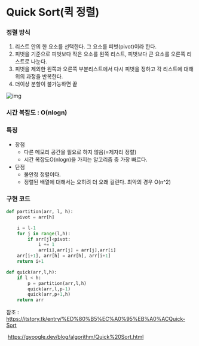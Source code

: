 # Quick Sort(퀵 정렬)

### 정렬 방식

1. 리스트 안의 한 요소를 선택한다. 그 요소를 피벗(pivot)이라 한다.
2. 피벗을 기준으로 피벗보다 작은 요소를 왼쪽 리스트, 피벗보다 큰 요소를 오른쪽 리스트로 나눈다.
3. 피벗을 제외한 왼쪽과 오른쪽 부분리스트에서 다시 피벗을 정하고 각 리스트에 대해 위의 과정을 반복한다.
4. 더이상 분할이 불가능하면 끝

![img](https://t1.daumcdn.net/cfile/tistory/27436E4B5357290E2A)

### 시간 복잡도 : O(nlogn)

### 특징

- 장점
  - 다른 메모리 공간을 필요로 하지 않음(=제자리 정렬)
  - 시간 복잡도O(nlogn)을 가지는 알고리즘 중 가장 빠르다.
- 단점
  - 불안정 정렬이다.
  - 정렬된 배열에 대해서는 오히려 더 오래 걸린다. 최악의 경우 O(n^2)

### 구현 코드

```python
def partition(arr, l, h):
    pivot = arr[h]

    i = l-1
    for j in range(l,h):
        if arr[j]<pivot:
            i += 1
            arr[i],arr[j] = arr[j],arr[i]
    arr[i+1], arr[h] = arr[h], arr[i+1]
    return i+1

def quick(arr,l,h):
    if l < h:
        p = partition(arr,l,h)
        quick(arr,l,p-1)
        quick(arr,p+1,h)
    return arr

```





참조 : https://itstory.tk/entry/%ED%80%B5%EC%A0%95%EB%A0%ACQuick-Sort

​			https://gyoogle.dev/blog/algorithm/Quick%20Sort.html
